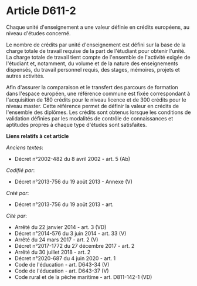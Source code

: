# Article D611-2

Chaque unité d'enseignement a une valeur définie en crédits européens, au niveau d'études concerné.

Le nombre de crédits par unité d'enseignement est défini sur la base de la charge totale de travail requise de la part de
l'étudiant pour obtenir l'unité. La charge totale de travail tient compte de l'ensemble de l'activité exigée de l'étudiant
et, notamment, du volume et de la nature des enseignements dispensés, du travail personnel requis, des stages, mémoires,
projets et autres activités.

Afin d'assurer la comparaison et le transfert des parcours de formation dans l'espace européen, une référence commune est
fixée correspondant à l'acquisition de 180 crédits pour le niveau licence et de 300 crédits pour le niveau master. Cette
référence permet de définir la valeur en crédits de l'ensemble des diplômes. Les crédits sont obtenus lorsque les conditions
de validation définies par les modalités de contrôle de connaissances et aptitudes propres à chaque type d'études sont
satisfaites.

**Liens relatifs à cet article**

_Anciens textes_:

  - Décret n°2002-482 du 8 avril 2002 - art. 5 (Ab)

_Codifié par_:

  - Décret n°2013-756 du 19 août 2013 -  Annexe (V)

_Créé par_:

  - Décret n°2013-756 du 19 août 2013 - art.

_Cité par_:

  - Arrêté du 22 janvier 2014 - art. 3 (VD)
  - Décret n°2014-576 du 3 juin 2014 - art. 33 (V)
  - Arrêté du 24 mars 2017 - art. 2 (V)
  - Décret n°2017-1772 du 27 décembre 2017 - art. 2
  - Arrêté du 30 juillet 2018 - art. 2
  - Décret n°2020-687 du 4 juin 2020 - art. 1
  - Code de l'éducation - art. D643-34 (V)
  - Code de l'éducation - art. D643-37 (V)
  - Code rural et de la pêche maritime - art. D811-142-1 (VD)
